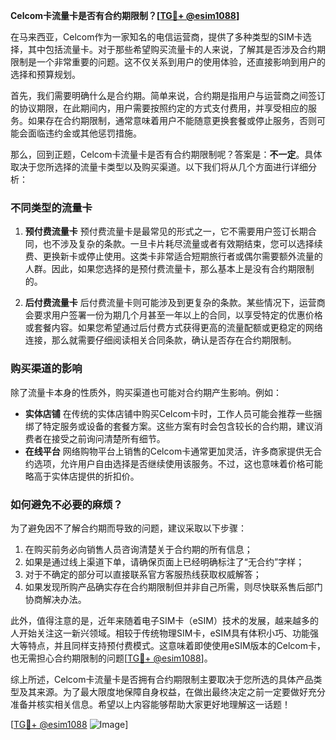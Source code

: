 **Celcom卡流量卡是否有合约期限制？[[TG💪+ @esim1088](https://t.me/s/esim1088)]**

在马来西亚，Celcom作为一家知名的电信运营商，提供了多种类型的SIM卡选择，其中包括流量卡。对于那些希望购买流量卡的人来说，了解其是否涉及合约期限制是一个非常重要的问题。这不仅关系到用户的使用体验，还直接影响到用户的选择和预算规划。

首先，我们需要明确什么是合约期。简单来说，合约期是指用户与运营商之间签订的协议期限，在此期间内，用户需要按照约定的方式支付费用，并享受相应的服务。如果存在合约期限制，通常意味着用户不能随意更换套餐或停止服务，否则可能会面临违约金或其他惩罚措施。

那么，回到正题，Celcom卡流量卡是否有合约期限制呢？答案是：**不一定**。具体取决于您所选择的流量卡类型以及购买渠道。以下我们将从几个方面进行详细分析：

### 不同类型的流量卡

1. **预付费流量卡**
   预付费流量卡是最常见的形式之一，它不需要用户签订长期合同，也不涉及复杂的条款。一旦卡片耗尽流量或者有效期结束，您可以选择续费、更换新卡或停止使用。这类卡非常适合短期旅行者或偶尔需要额外流量的人群。因此，如果您选择的是预付费流量卡，那么基本上是没有合约期限制的。

2. **后付费流量卡**
   后付费流量卡则可能涉及到更复杂的条款。某些情况下，运营商会要求用户签署一份为期几个月甚至一年以上的合同，以享受特定的优惠价格或套餐内容。如果您希望通过后付费方式获得更高的流量配额或更稳定的网络连接，那么就需要仔细阅读相关合同条款，确认是否存在合约期限制。

### 购买渠道的影响

除了流量卡本身的性质外，购买渠道也可能对合约期产生影响。例如：
- **实体店铺**
   在传统的实体店铺中购买Celcom卡时，工作人员可能会推荐一些捆绑了特定服务或设备的套餐方案。这些方案有时会包含较长的合约期，建议消费者在接受之前询问清楚所有细节。
- **在线平台**
   网络购物平台上销售的Celcom卡通常更加灵活，许多商家提供无合约选项，允许用户自由选择是否继续使用该服务。不过，这也意味着价格可能略高于实体店提供的折扣价。

### 如何避免不必要的麻烦？

为了避免因不了解合约期而导致的问题，建议采取以下步骤：
1. 在购买前务必向销售人员咨询清楚关于合约期的所有信息；
2. 如果是通过线上渠道下单，请确保页面上已经明确标注了“无合约”字样；
3. 对于不确定的部分可以直接联系官方客服热线获取权威解答；
4. 如果发现所购产品确实存在合约期限制但并非自己所需，则尽快联系售后部门协商解决办法。

此外，值得注意的是，近年来随着电子SIM卡（eSIM）技术的发展，越来越多的人开始关注这一新兴领域。相较于传统物理SIM卡，eSIM具有体积小巧、功能强大等特点，并且同样支持预付费模式。这意味着即使使用eSIM版本的Celcom卡，也无需担心合约期限制的问题[[TG💪+ @esim1088](https://t.me/s/esim1088)]。

综上所述，Celcom卡流量卡是否拥有合约期限制主要取决于您所选的具体产品类型及其来源。为了最大限度地保障自身权益，在做出最终决定之前一定要做好充分准备并核实相关信息。希望以上内容能够帮助大家更好地理解这一话题！

[[TG💪+ @esim1088](https://t.me/s/esim1088) ![Image](https://i.postimg.cc/4NQfJmqS/Snipaste-2025-05-13-00-14-12.png)]